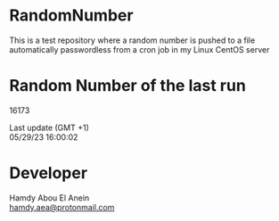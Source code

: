 # RandomNumber    
This is a test repository where a random number is pushed to a file automatically passwordless from a cron job in my Linux CentOS server    
# Random Number of the last run   
16173
      
Last update (GMT +1)    
05/29/23 16:00:02
# Developer    
Hamdy Abou El Anein   
hamdy.aea@protonmail.com
